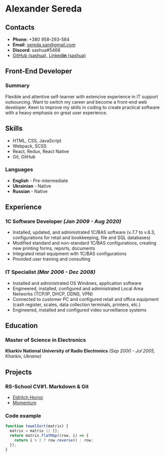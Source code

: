 # Alexander Sereda

## Contacts

- **Phone**: +380 958-293-584
- **Email**: sereda.san@gmail.com
- **Discord**: sashua#5468
- [GitHub (sashua)](https://github.com/sashua), [Linked**in** (sashua)](https://linkedin.com/in/sashua)

## Front-End Developer

### Summary

Flexible and attentive self-learner with extencive experience in
IT support outsourcing. Want to switch my career and become a
front-end web developer. Keen to improve my skills in coding to
create practical software with a heavy emphasis on great user
experience.

## Skills

- HTML, CSS, JavaScript
- Webpack, SCSS
- React, Redux, React Native
- Git, GitHub

### Languages

- **English** - Pre-intermediate
- **Ukrainian** - Native
- **Russian** - Native

## Experience

### 1C Software Developer _(Jan 2009 - Aug 2020)_

- Installed, updated, and administrated 1C/BAS software (v.7.7 to v.8.3, configurations for retail and bookkeeping, file and SQL databases)
- Modified standard and non-standard 1C/BAS configurations, creating new printing forms, reports, documents
- Integrated retail equipment with 1C/BAS configurations
- Provided user training and consulting

### IT Specialist _(Mar 2006 - Dec 2008)_

- Installed and administrated OS Windows, application software
- Engineered, installed, configured and administrated Local Area Networks (TCP/IP, DHCP, DDNS, VPN)
- Connected to customer PC and configured retail and office equipment (cash register, scales, data collection terminals, printers, etc.)
- Engineered, installed and configured video surveillance systems

## Education

### Master of Science in Electronics

**Kharkiv National University of Radio Electronics** _(Sep 2000 - Jul 2005, Kharkiv, Ukraine)_

## Projects

### RS-School CV#1. Markdown & Git

- [Eldritch Horror](https://sashua-codejam-eldritch.netlify.app/)
- [Momentum](https://sashua-momentum.netlify.app/)

### Code example

```js
function towelSort(matrix) {
  matrix = matrix || [];
  return matrix.flatMap((row, i) => {
    return i % 2 ? row.reverse() : row;
  });
}
```
